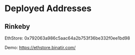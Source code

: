 # Deployed Addresses
 
## Rinkeby

EthStore: 0x792063a986c5aac64a2b753f36be332f0ee1bd98

Demo: https://ethstore.binatir.com/